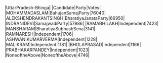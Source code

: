  
|UttarPradesh-Bhinga|
|Candidate|Party|Votes|
|MOHAMMADASLAM|BahujanSamajParty|76040|
|ALEKSHENDRAKANTSINGH|BharatiyaJanataParty|69950|
|INDRANIDEVI|SamajwadiParty|57986|
|RAMABHILAKH|Independent|7423|
|MANSHARAM|BharatiyaSubhashSena|3141|
|RAMNARESH|Independent|1706|
|ASHWANIKUMARVERMA|Independent|1228|
|MALIKRAM|Independent|1181|
|BHOLAPRASAD|Independent|1166|
|PRABHAKARPANDEY|Independent|1023|
|NoneoftheAbove|NoneoftheAbove|4746|

